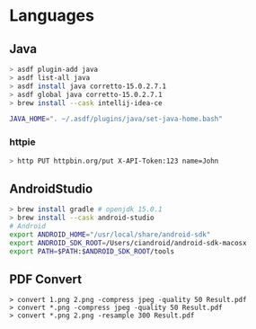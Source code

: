 # Languages

## Java

```sh
> asdf plugin-add java
> asdf list-all java
> asdf install java corretto-15.0.2.7.1
> asdf global java corretto-15.0.2.7.1
> brew install --cask intellij-idea-ce
```

```sh
JAVA_HOME=". ~/.asdf/plugins/java/set-java-home.bash"
```

### httpie

```sh
> http PUT httpbin.org/put X-API-Token:123 name=John
```


## AndroidStudio

```sh
> brew install gradle # openjdk	15.0.1
> brew install --cask android-studio
# Android 
export ANDROID_HOME="/usr/local/share/android-sdk"
export ANDROID_SDK_ROOT=/Users/ciandroid/android-sdk-macosx
export PATH=$PATH:$ANDROID_SDK_ROOT/tools
```

## PDF Convert

```
> convert 1.png 2.png -compress jpeg -quality 50 Result.pdf
> convert *.png -compress jpeg -quality 50 Result.pdf
> convert *.png 2.png -resample 300 Result.pdf
```
